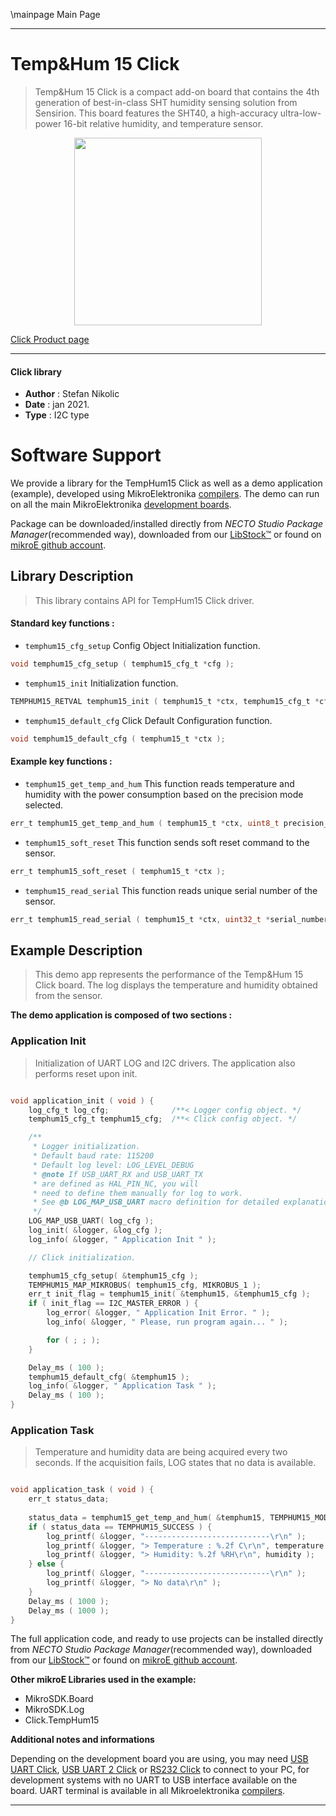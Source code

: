 \mainpage Main Page

---
# Temp&Hum 15 Click

> Temp&Hum 15 Click is a compact add-on board that contains the 4th generation of best-in-class SHT humidity sensing solution from Sensirion. This board features the SHT40, a high-accuracy ultra-low-power 16-bit relative humidity, and temperature sensor.

<p align="center">
  <img src="https://download.mikroe.com/images/click_for_ide/temphum15_click.png" height=300px>
</p>

[Click Product page](https://www.mikroe.com/blog/temphum-15-click)

---


#### Click library

- **Author**        : Stefan Nikolic
- **Date**          : jan 2021.
- **Type**          : I2C type


# Software Support

We provide a library for the TempHum15 Click
as well as a demo application (example), developed using MikroElektronika
[compilers](https://www.mikroe.com/necto-studio).
The demo can run on all the main MikroElektronika [development boards](https://www.mikroe.com/development-boards).

Package can be downloaded/installed directly from *NECTO Studio Package Manager*(recommended way), downloaded from our [LibStock&trade;](https://libstock.mikroe.com) or found on [mikroE github account](https://github.com/MikroElektronika/mikrosdk_click_v2/tree/master/clicks).

## Library Description

> This library contains API for TempHum15 Click driver.

#### Standard key functions :

- `temphum15_cfg_setup` Config Object Initialization function.
```c
void temphum15_cfg_setup ( temphum15_cfg_t *cfg );
```

- `temphum15_init` Initialization function.
```c
TEMPHUM15_RETVAL temphum15_init ( temphum15_t *ctx, temphum15_cfg_t *cfg );
```

- `temphum15_default_cfg` Click Default Configuration function.
```c
void temphum15_default_cfg ( temphum15_t *ctx );
```

#### Example key functions :

- `temphum15_get_temp_and_hum` This function reads temperature and humidity with the power consumption based on the precision mode selected.
```c
err_t temphum15_get_temp_and_hum ( temphum15_t *ctx, uint8_t precision_mode, float *temp_val, float *hum_val );
```

- `temphum15_soft_reset` This function sends soft reset command to the sensor.
```c
err_t temphum15_soft_reset ( temphum15_t *ctx );
```

- `temphum15_read_serial` This function reads unique serial number of the sensor.
```c
err_t temphum15_read_serial ( temphum15_t *ctx, uint32_t *serial_number );
```

## Example Description

> This demo app represents the performance of the Temp&Hum 15 Click board. The log displays the temperature and humidity obtained from the sensor.

**The demo application is composed of two sections :**

### Application Init

> Initialization of UART LOG and I2C drivers. The application also performs reset upon init.

```c

void application_init ( void ) {
    log_cfg_t log_cfg;              /**< Logger config object. */
    temphum15_cfg_t temphum15_cfg;  /**< Click config object. */

    /** 
     * Logger initialization.
     * Default baud rate: 115200
     * Default log level: LOG_LEVEL_DEBUG
     * @note If USB_UART_RX and USB_UART_TX 
     * are defined as HAL_PIN_NC, you will 
     * need to define them manually for log to work. 
     * See @b LOG_MAP_USB_UART macro definition for detailed explanation.
     */
    LOG_MAP_USB_UART( log_cfg );
    log_init( &logger, &log_cfg );
    log_info( &logger, " Application Init " );

    // Click initialization.

    temphum15_cfg_setup( &temphum15_cfg );
    TEMPHUM15_MAP_MIKROBUS( temphum15_cfg, MIKROBUS_1 );
    err_t init_flag = temphum15_init( &temphum15, &temphum15_cfg );
    if ( init_flag == I2C_MASTER_ERROR ) {
        log_error( &logger, " Application Init Error. " );
        log_info( &logger, " Please, run program again... " );

        for ( ; ; );
    }

    Delay_ms ( 100 );
    temphum15_default_cfg( &temphum15 );
    log_info( &logger, " Application Task " );
    Delay_ms ( 100 );
}

```

### Application Task

 > Temperature and humidity data are being acquired every two seconds. If the acquisition fails, LOG states that no data is available.

```c

void application_task ( void ) {
    err_t status_data;
    
    status_data = temphum15_get_temp_and_hum( &temphum15, TEMPHUM15_MODE_HIGH_PRECISION, &temperature, &humidity );
    if ( status_data == TEMPHUM15_SUCCESS ) {
        log_printf( &logger, "----------------------------\r\n" );
        log_printf( &logger, "> Temperature : %.2f C\r\n", temperature );
        log_printf( &logger, "> Humidity: %.2f %RH\r\n", humidity );
    } else {
        log_printf( &logger, "----------------------------\r\n" );
        log_printf( &logger, "> No data\r\n" );
    }
    Delay_ms ( 1000 );
    Delay_ms ( 1000 );
}

```

The full application code, and ready to use projects can be installed directly from *NECTO Studio Package Manager*(recommended way), downloaded from our [LibStock&trade;](https://libstock.mikroe.com) or found on [mikroE github account](https://github.com/MikroElektronika/mikrosdk_click_v2/tree/master/clicks).

**Other mikroE Libraries used in the example:**

- MikroSDK.Board
- MikroSDK.Log
- Click.TempHum15

**Additional notes and informations**

Depending on the development board you are using, you may need
[USB UART Click](https://www.mikroe.com/usb-uart-click),
[USB UART 2 Click](https://www.mikroe.com/usb-uart-2-click) or
[RS232 Click](https://www.mikroe.com/rs232-click) to connect to your PC, for
development systems with no UART to USB interface available on the board. UART
terminal is available in all Mikroelektronika
[compilers](https://shop.mikroe.com/compilers).

---
